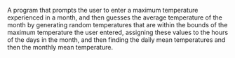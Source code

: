 A program that prompts the user to enter a maximum temperature experienced in a month, and then guesses the average temperature of the month by generating random temperatures that are within the bounds of the maximum temperature the user entered, assigning these values to the hours of the days in the month, and then finding the daily mean temperatures and then the monthly mean temperature.
